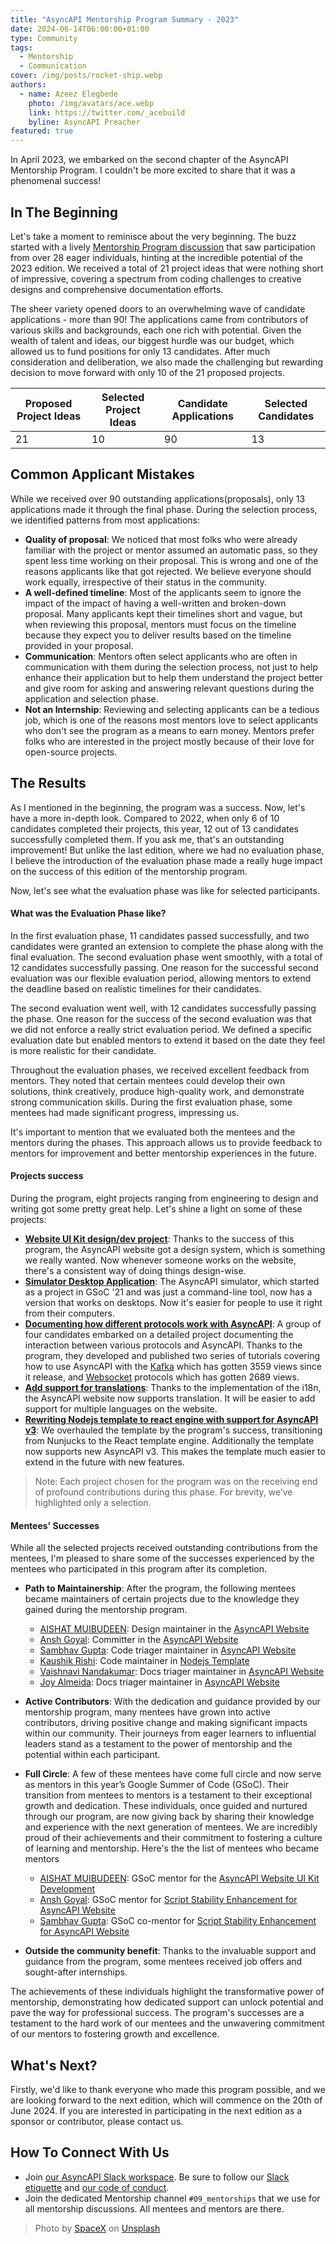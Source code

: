```yaml
---
title: "AsyncAPI Mentorship Program Summary - 2023"
date: 2024-06-14T06:00:00+01:00
type: Community
tags:
  - Mentorship 
  - Communication
cover: /img/posts/rocket-ship.webp
authors:
  - name: Azeez Elegbede
    photo: /img/avatars/ace.webp
    link: https://twitter.com/_acebuild
    byline: AsyncAPI Preacher
featured: true
---
```



In April 2023, we embarked on the second chapter of the AsyncAPI Mentorship Program. I couldn't be more excited to share that it was a phenomenal success!

## In The Beginning

Let's take a moment to reminisce about the very beginning. The buzz started with a lively [Mentorship Program discussion](https://github.com/orgs/asyncapi/discussions/689) that saw participation from over 28 eager individuals, hinting at the incredible potential of the 2023 edition. We received a total of 21 project ideas that were nothing short of impressive, covering a spectrum from coding challenges to creative designs and comprehensive documentation efforts. 

The sheer variety opened doors to an overwhelming wave of candidate applications - more than 90! The applications came from contributors of various skills and backgrounds, each one rich with potential. Given the wealth of talent and ideas, our biggest hurdle was our budget, which allowed us to fund positions for only 13 candidates. After much consideration and deliberation, we also made the challenging but rewarding decision to move forward with only 10 of the 21 proposed projects.

| Proposed Project Ideas | Selected Project Ideas | Candidate Applications | Selected Candidates |
|------------------------|------------------------|------------------------|---------------------|
|   21                   |   10                   |  90                    |  13                 |

## Common Applicant Mistakes

While we received over 90 outstanding applications(proposals), only 13 applications made it through the final phase. During the selection process, we identified patterns from most applications:
- **Quality of proposal**: We noticed that most folks who were already familiar with the project or mentor assumed an automatic pass, so they spent less time working on their proposal. This is wrong and one of the reasons applicants like that got rejected. We believe everyone should work equally, irrespective of their status in the community. 
- **A well-defined timeline**: Most of the applicants seem to ignore the impact of the impact of having a well-written and broken-down proposal. Many applicants kept their timelines short and vague, but when reviewing this proposal, mentors must focus on the timeline because they expect you to deliver results based on the timeline provided in your proposal.
- **Communication**: Mentors often select applicants who are often in communication with them during the selection process, not just to help enhance their application but to help them understand the project better and give room for asking and answering relevant questions during the application and selection phase. 
- **Not an Internship**: Reviewing and selecting applicants can be a tedious job, which is one of the reasons most mentors love to select applicants who don't see the program as a means to earn money. Mentors prefer folks who are interested in the project mostly because of their love for open-source projects.

## The Results

As I mentioned in the beginning, the program was a success. Now, let's have a more in-depth look. Compared to 2022, when only 6 of 10 candidates completed their projects, this year, 12 out of 13 candidates successfully completed them. If you ask me, that's an outstanding improvement! But unlike the last edition, where we had no evaluation phase, I believe the introduction of the evaluation phase made a really huge impact on the success of this edition of the mentorship program.

Now, let's see what the evaluation phase was like for selected participants. 

#### What was the Evaluation Phase like?

In the first evaluation phase, 11 candidates passed successfully, and two candidates were granted an extension to complete the phase along with the final evaluation. The second evaluation phase went smoothly, with a total of 12 candidates successfully passing. One reason for the successful second evaluation was our flexible evaluation period, allowing mentors to extend the deadline based on realistic timelines for their candidates.

The second evaluation went well, with 12 candidates successfully passing the phase. One reason for the success of the second evaluation was that we did not enforce a really strict evaluation period. We defined a specific evaluation date but enabled mentors to extend it based on the date they feel is more realistic for their candidate.

Throughout the evaluation phases, we received excellent feedback from mentors. They noted that certain mentees could develop their own solutions, think creatively, produce high-quality work, and demonstrate strong communication skills. During the first evaluation phase, some mentees had made significant progress, impressing us.

It's important to mention that we evaluated both the mentees and the mentors during the phases. This approach allows us to provide feedback to mentors for improvement and better mentorship experiences in the future.


#### Projects success

During the program, eight projects ranging from engineering to design and writing got some pretty great help. Let's shine a light on some of these projects:

- **[Website UI Kit design/dev project](https://github.com/asyncapi/design-system/issues/4)**: Thanks to the success of this program, the AsyncAPI website got a design system, which is something we really wanted. Now whenever someone works on the website, there's a consistent way of doing things design-wise. 
- **[Simulator Desktop Application](https://github.com/asyncapi/community/issues/691)**:  The AsyncAPI simulator, which started as a project in GSoC '21 and was just a command-line tool, now has a version that works on desktops. Now it's easier for people to use it right from their computers. 
- **[Documenting how different protocols work with AsyncAPI](https://github.com/orgs/asyncapi/discussions/533)**: A group of four candidates embarked on a detailed project documenting the interaction between various protocols and AsyncAPI. Thanks to the program, they developed and published two series of tutorials covering how to use AsyncAPI with the [Kafka](/docs/tutorials/kafka) which has gotten 3559 views since it release, and [Websocket](/docs/tutorials/websocket) protocols which has gotten 2689 views.
- **[Add support for translations](https://github.com/asyncapi/website/issues/267)**: Thanks to the implementation of the i18n, the AsyncAPI website now supports translation. It will be easier to add support for multiple languages on the website. 
- **[Rewriting Nodejs template to react engine with support for AsyncAPI v3](https://github.com/asyncapi/nodejs-template/issues/133)**: We overhauled the template by the program's success, transitioning from Nunjucks to the React template engine. Additionally the template now supports new AsyncAPI v3. This makes the template much easier to extend in the future with new features.

> Note: Each project chosen for the program was on the receiving end of profound contributions during this phase. For brevity, we’ve highlighted only a selection.

#### Mentees' Successes  

While all the selected projects received outstanding contributions from the mentees, I'm pleased to share some of the successes experienced by the mentees who participated in this program after its completion.

- **Path to Maintainership**: After the program, the following mentees became maintainers of certain projects due to the knowledge they gained during the mentorship program.

  - [AISHAT MUIBUDEEN](https://github.com/Mayaleeeee): Design maintainer in the [AsyncAPI Website](https://github.com/asyncapi/website)
  - [Ansh Goyal](https://github.com/anshgoyalevil/): Committer in the [AsyncAPI Website](https://github.com/asyncapi/website)
  - [Sambhav Gupta](https://github.com/sambhavgupta0705): Code triager maintainer in [AsyncAPI Website](https://github.com/asyncapi/website)
  - [Kaushik Rishi](https://github.com/kaushik-rishi): Code maintainer in [Nodejs Template](https://github.com/asyncapi/nodejs-template)
  - [Vaishnavi Nandakumar](https://github.com/VaishnaviNandakumar): Docs triager maintainer in [AsyncAPI Website](https://github.com/asyncapi/website)
  - [Joy Almeida](https://github.com/J0SAL): Docs triager maintainer in [AsyncAPI Website](https://github.com/asyncapi/website)

- **Active Contributors**: With the dedication and guidance provided by our mentorship program, many mentees have grown into active contributors, driving positive change and making significant impacts within our community. Their journeys from eager learners to influential leaders stand as a testament to the power of mentorship and the potential within each participant.
- **Full Circle**: A few of these mentees have come full circle and now serve as mentors in this year’s Google Summer of Code (GSoC). Their transition from mentees to mentors is a testament to their exceptional growth and dedication. These individuals, once guided and nurtured through our program, are now giving back by sharing their knowledge and experience with the next generation of mentees. We are incredibly proud of their achievements and their commitment to fostering a culture of learning and mentorship. Here's the the list of mentees who became mentors

  - [AISHAT MUIBUDEEN](https://github.com/Mayaleeeee): GSoC mentor for the [AsyncAPI Website UI Kit Development](https://github.com/asyncapi/community/blob/master/mentorship/summerofcode/2024/asyncapi-gsoc-ideas-page.md#5-asyncapi-website-ui-kit-development)
  - [Ansh Goyal](https://github.com/anshgoyalevil/): GSoC mentor for [Script Stability Enhancement for AsyncAPI Website](https://github.com/asyncapi/community/blob/master/mentorship/summerofcode/2024/asyncapi-gsoc-ideas-page.md#2-script-stability-enhancement-for-asyncapi-website)
  - [Sambhav Gupta](https://github.com/anshgoyalevil/): GSoC co-mentor for [Script Stability Enhancement for AsyncAPI Website](https://github.com/asyncapi/community/blob/master/mentorship/summerofcode/2024/asyncapi-gsoc-ideas-page.md#2-script-stability-enhancement-for-asyncapi-website)

- **Outside the community benefit**: Thanks to the invaluable support and guidance from the program, some mentees received job offers and sought-after internships.

The achievements of these individuals highlight the transformative power of mentorship, demonstrating how dedicated support can unlock potential and pave the way for professional success. The program's successes are a testament to the hard work of our mentees and the unwavering commitment of our mentors to fostering growth and excellence.

## What's Next? 

Firstly, we'd like to thank everyone who made this program possible, and we are looking forward to the next edition, which will commence on the 20th of June 2024. If you are interested in participating in the next edition as a sponsor or contributor, please contact us.

## How To Connect With Us

- Join [our AsyncAPI Slack workspace](https://www.asyncapi.com/slack-invite). Be sure to follow our [Slack etiquette](https://github.com/asyncapi/.github/blob/master/slack-etiquette.md) and [our code of conduct](https://github.com/asyncapi/.github/blob/master/CODE_OF_CONDUCT.md).
- Join the dedicated Mentorship channel `#09_mentorships` that we use for all mentorship discussions. All mentees and mentors are there.

> Photo by <a href="https://unsplash.com/@spacex?utm_content=creditCopyText&utm_medium=referral&utm_source=unsplash">SpaceX</a> on <a href="https://unsplash.com/photos/gray-spacecraft-taking-off-during-daytime-OHOU-5UVIYQ?utm_content=creditCopyText&utm_medium=referral&utm_source=unsplash">Unsplash</a>
